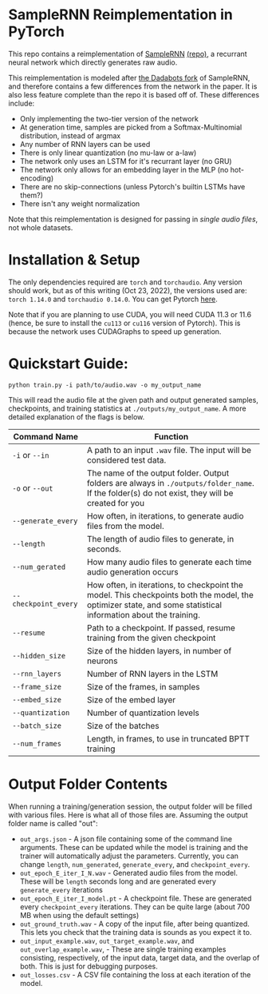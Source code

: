 # SampleRNN Reimplementation in PyTorch
This repo contains a reimplementation of [SampleRNN](https://arxiv.org/abs/1612.07837) [(repo)](https://github.com/soroushmehr/sampleRNN_ICLR2017), a recurrant neural network which directly generates raw audio.


This reimplementation is modeled after [the Dadabots fork](https://github.com/Cortexelus/dadabots_sampleRNN) of SampleRNN, and therefore contains a few differences from the network in the paper. It is also less feature complete than the repo it is based off of. These differences include:
- Only implementing the two-tier version of the network
- At generation time, samples are picked from a Softmax-Multinomial distribution, instead of argmax
- Any number of RNN layers can be used
- There is only linear quantization (no mu-law or a-law)
- The network only uses an LSTM for it's recurrant layer (no GRU)
- The network only allows for an embedding layer in the MLP (no hot-encoding)
- There are no skip-connections (unless Pytorch's builtin LSTMs have them?)
- There isn't any weight normalization

Note that this reimplementation is designed for passing in _single audio files_, not whole datasets.

# Installation & Setup
The only dependencies required are `torch` and `torchaudio`. Any version should work, but as of this
writing (Oct 23, 2022), the versions used are: `torch 1.14.0` and `torchaudio 0.14.0`. You can get 
Pytorch [here](https://pytorch.org/get-started/locally/).

Note that if you are planning to use CUDA, you will need CUDA 11.3 or 11.6 (hence, be sure to install
the `cu113` or `cu116` version of Pytorch). This is because the network uses CUDAGraphs to speed up 
generation.

# Quickstart Guide:
```
python train.py -i path/to/audio.wav -o my_output_name
```
This will read the audio file at the given path and output generated samples, checkpoints, and training
statistics at `./outputs/my_output_name`. A more detailed explanation of the flags is below.

| Command Name   | Function      |
| -------------  | ------------- |
| `-i` or `--in` | A path to an input `.wav` file. The input will be considered test data. |
| `-o` or `--out`| The name of the output folder. Output folders are always in `./outputs/folder_name`. If the folder(s) do not exist, they will be created for you |
| `--generate_every` | How often, in iterations, to generate audio files from the model. |
| `--length`         | The length of audio files to generate, in seconds. |
| `--num_gerated`    | How many audio files to generate each time audio generation occurs |
| `--checkpoint_every` | How often, in iterations, to checkpoint the model. This checkpoints both the model, the optimizer state, and some statistical information about the training. |
| `--resume` | Path to a checkpoint. If passed, resume training from the given checkpoint |
| `--hidden_size` | Size of the hidden layers, in number of neurons |
| `--rnn_layers` | Number of RNN layers in the LSTM |
| `--frame_size` | Size of the frames, in samples |
| `--embed_size` | Size of the embed layer |
| `--quantization` | Number of quantization levels |
| `--batch_size` | Size of the batches |
| `--num_frames` | Length, in frames, to use in truncated BPTT training |

# Output Folder Contents
When running a training/generation session, the output folder will be filled with various files. Here is what all of those files are. Assuming the output folder name is called "out":

- `out_args.json` - A json file containing some of the command line arguments. These can be updated while the model is training and the trainer will automatically adjust the parameters. Currently, you can change `length`, `num_generated`, `generate_every`, and `checkpoint_every`.
- `out_epoch_E_iter_I_N.wav` - Generated audio files from the model. These will be `length` seconds long and are generated every `generate_every` iterations
- `out_epoch_E_iter_I_model.pt` - A checkpoint file. These are generated every `checkpoint_every` iterations. They can be quite large (about 700 MB when using the default settings)
- `out_ground_truth.wav` - A copy of the input file, after being quantized. This lets you check that the training data is sounds as you expect it to.
- `out_input_example.wav`,  `out_target_example.wav`, and `out_overlap_example.wav`, - These are single training examples consisting, respectively, of the input data, target data, and the overlap of both. This is just for debugging purposes.
- `out_losses.csv` - A CSV file containing the loss at each iteration of the model.